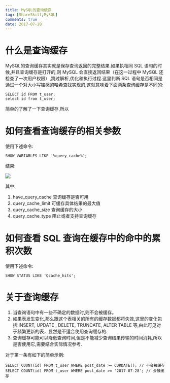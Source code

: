 ```yaml
---
title: MySQL的查询缓存
tag: [ShareSkill,MySQL]
comments: true
date: 2017-07-28
---
```






# 什么是查询缓存

MySQL的查询缓存其实就是保存查询返回的完整结果.如果执相同 SQL 语句的时候,并且查询缓存是打开的,则 MySQL 会直接返回结果（在这一过程中 MySQL 还检查了一次用户权限）,跳过解析,优化和执行过程.这里判断 SQL 语句是否相同是通过一个对大小写铭感的哈希查找实现的,这就意味着下面两条查询缓存是不同的:

```mysql
SELECT id FROM t_user;
select id from t_user;
```

简单的了解了一下查询缓存,所以
# 如何查看查询缓存的相关参数
使用下述命令:

```mysql
SHOW VARIABLES LIKE '%query_cache%';  
```

结果:

![](http://ww1.sinaimg.cn/large/006wYWbGly1fhzmb80z47j307603sa9w.jpg)

其中:
1. have_query_cache 查询缓存是否可用
2. query_cache_limit 可缓存具体结果的最大值
3. query_cache_size 查询缓存的大小
4. query_cache_type 阻止或者支持查询缓存

# 如何查看 SQL 查询在缓存中的命中的累积次数
使用下述命令:

```mysql
SHOW STATUS LIKE 'Qcache_hits';
```

# 关于查询缓存

1. 当查询语句中有一些不确定的数据时,则不会被缓存。
2. 如果表发生变化,那么跟这个表相关的所有的缓存数据都将失效,这里的变化包括:INSERT, UPDATE , DELETE, TRUNCATE, ALTER TABLE 等,由此可见对于频繁更新的表，显然是不适合使用查询缓存的.
3. 查询缓存可能可以降低查询时间,但是不能减少查询结果传输的时间消耗,所以是否使用它,需要结合实际情况参考.

对于第一条有如下的简单示例:

```mysql
SELECT COUNT(id) FROM t_user WHERE post_date >= CURDATE(); // 不会被缓存
SELECT COUNT(id) FROM t_user WHERE post_date >= '2017-07-28'; // 会被缓存
```
